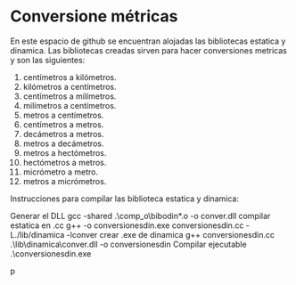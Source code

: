 # Conversione métricas
En este espacio de github se encuentran alojadas las bibliotecas estatica y dinamica. Las bibliotecas creadas sirven para hacer conversiones metricas y son las siguientes:

 1. centímetros a kilómetros.
 2. kilómetros a centímetros.
 3. centímetros a milímetros.
 4. milímetros a centímetros.
 5. metros a centímetros.
 6. centímetros a metros.
 7. decámetros a metros.
 8. metros a decámetros.
 9. metros a hectómetros.
10. hectómetros a metros.
11. micrómetro a metro.
13. metros a micrómetros.

Instrucciones para compilar las biblioteca estatica y dinamica:

Generar el DLL
gcc -shared .\comp_o\bibodin\*.o -o conver.dll 
compilar estatica en .cc
g++ -o conversionesdin.exe conversionesdin.cc -L./lib/dinamica -lconver 
crear .exe de dinamica 
g++ conversionesdin.cc .\lib\dinamica\conver.dll -o conversionesdin
Compilar ejecutable
.\conversionesdin.exe


p




